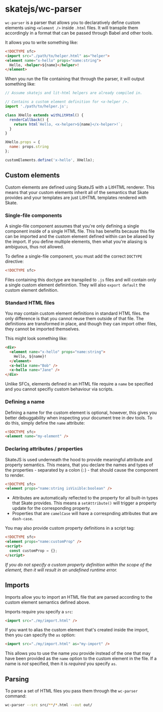 # skatejs/wc-parser

`wc-parser` is a parser that allows you to declaratively define custom elements using `<element />` inside `.html` files. It will transpile them accordingly in a format that can be passed through Babel and other tools.

It allows you to write something like:

```html
<!DOCTYPE sfc>
<import src="./path/to/helper.html" as="helper">
<element name="x-hello" props="name:string">
  Hello, <helper>${name}</helper>!
</element>
```

When you run the file containing that through the parser, it will output something like:

```js
// Assume skatejs and lit-html helpers are already compiled in.

// Contains a custom element definition for <x-helper />.
import './path/to/helper.js';

class XHello extends withLitHtml() {
  renderCallback() {
    return html`Hello, <x-helper>${name}</x-helper>!`;
  }
}

XHello.props = {
  name: props.string
};

customElements.define('x-hello', XHello);
```

## Custom elements

Custom elements are defined using SkateJS with a LitHTML renderer. This means that your custom elements inherit all of the semantics that Skate provides and your templates are just LitHTML templates rendered with Skate.

### Single-file components

A single-file component assumes that you're only defining a single component inside of a single HTML file. This has benefits because this file can be imported and the custom element defined within can be aliased by the import. If you define multiple elements, then what you're aliasing is ambiguous, thus not allowed.

To define a single-file component, you must add the correct `DOCTYPE` directive:

```html
<!DOCTYPE sfc>
```

Files containing this doctype are transpiled to `.js` files and will contain only a single custom element definintion. They will also `export default` the custom element definition.

### Standard HTML files

You may contain custom element definitions in standard HTML files. the only difference is that you cannot reuse them outside of that file. The definitions are transformed in place, and though they can import other files, they cannot be imported themselves.

This might look something like:

```html
<div>
  <element name="x-hello" props="name:string">
    Hello, ${name}!
  </element>
  <x-hello name="Bob" />
  <x-hello name="Jane" />
</div>
```

Unlike SFCs, elements defined in an HTML file require a `name` be specified and you cannot specifiy custom behaviour via scripts.

### Defining a name

Defining a name for the custom element is optional, however, this gives you better debuggability when inspecting your document tree in dev tools. To do this, simply define the `name` attribute:

```html
<!DOCTYPE sfc>
<element name="my-element" />
```

### Declaring attributes / properties

SkateJS is used underneath the hood to provide meaningful attribute and property semantics. This means, that you declare the names and types of the properties - separated by a colon (`:`) - that should cause the component to render.

```html
<!DOCTYPE sfc>
<element props="name:string isVisible:boolean" />
```

- Attributes are automatically reflected to the property for all built-in types that Skate provides. This means a `setAttribute()` will trigger a property update for the corresponding property.
- Properties that are `camelCase` will have a correspnding attributes that are `dash-case`.

You may also provide custom property definitions in a script tag:

```html
<!DOCTYPE sfc>
<element props="name:customProp" />
<script>
  const customProp = {};
</script>
```

*If you do not specify a custom property definition within the scope of the element, then it will result in an undefined runtime error.*

## Imports

Imports allow you to import an HTML file that are parsed according to the custom element semantics defined above.

Imports require you specify a `src`:

```html
<import src="./my/import.html" />
```

If you want to alias the custom element that's created inside the import, then you can specify the `as` option:

```html
<import src="./my/import.html" as="my-import" />
```

This allows you to use the name *you* provide instead of the one that may have been provided as the `name` option to the custom element in the file. If a name is *not* specified, then it is *required* you specify `as`.

## Parsing

To parse a set of HTML files you pass them through the `wc-parser` command:

```sh
wc-parser --src src/**/*.html --out out/
```
